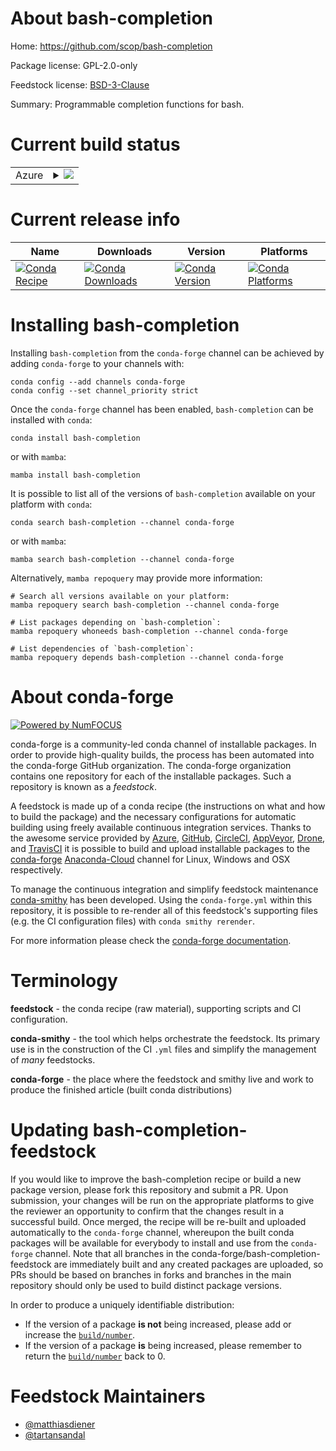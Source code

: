 About bash-completion
=====================

Home: https://github.com/scop/bash-completion

Package license: GPL-2.0-only

Feedstock license: [BSD-3-Clause](https://github.com/conda-forge/bash-completion-feedstock/blob/main/LICENSE.txt)

Summary: Programmable completion functions for bash.

Current build status
====================


<table>
    
  <tr>
    <td>Azure</td>
    <td>
      <details>
        <summary>
          <a href="https://dev.azure.com/conda-forge/feedstock-builds/_build/latest?definitionId=8447&branchName=main">
            <img src="https://dev.azure.com/conda-forge/feedstock-builds/_apis/build/status/bash-completion-feedstock?branchName=main">
          </a>
        </summary>
        <table>
          <thead><tr><th>Variant</th><th>Status</th></tr></thead>
          <tbody><tr>
              <td>linux_64</td>
              <td>
                <a href="https://dev.azure.com/conda-forge/feedstock-builds/_build/latest?definitionId=8447&branchName=main">
                  <img src="https://dev.azure.com/conda-forge/feedstock-builds/_apis/build/status/bash-completion-feedstock?branchName=main&jobName=linux&configuration=linux_64_" alt="variant">
                </a>
              </td>
            </tr><tr>
              <td>linux_aarch64</td>
              <td>
                <a href="https://dev.azure.com/conda-forge/feedstock-builds/_build/latest?definitionId=8447&branchName=main">
                  <img src="https://dev.azure.com/conda-forge/feedstock-builds/_apis/build/status/bash-completion-feedstock?branchName=main&jobName=linux&configuration=linux_aarch64_" alt="variant">
                </a>
              </td>
            </tr><tr>
              <td>linux_ppc64le</td>
              <td>
                <a href="https://dev.azure.com/conda-forge/feedstock-builds/_build/latest?definitionId=8447&branchName=main">
                  <img src="https://dev.azure.com/conda-forge/feedstock-builds/_apis/build/status/bash-completion-feedstock?branchName=main&jobName=linux&configuration=linux_ppc64le_" alt="variant">
                </a>
              </td>
            </tr><tr>
              <td>osx_64</td>
              <td>
                <a href="https://dev.azure.com/conda-forge/feedstock-builds/_build/latest?definitionId=8447&branchName=main">
                  <img src="https://dev.azure.com/conda-forge/feedstock-builds/_apis/build/status/bash-completion-feedstock?branchName=main&jobName=osx&configuration=osx_64_" alt="variant">
                </a>
              </td>
            </tr><tr>
              <td>osx_arm64</td>
              <td>
                <a href="https://dev.azure.com/conda-forge/feedstock-builds/_build/latest?definitionId=8447&branchName=main">
                  <img src="https://dev.azure.com/conda-forge/feedstock-builds/_apis/build/status/bash-completion-feedstock?branchName=main&jobName=osx&configuration=osx_arm64_" alt="variant">
                </a>
              </td>
            </tr>
          </tbody>
        </table>
      </details>
    </td>
  </tr>
</table>

Current release info
====================

| Name | Downloads | Version | Platforms |
| --- | --- | --- | --- |
| [![Conda Recipe](https://img.shields.io/badge/recipe-bash--completion-green.svg)](https://anaconda.org/conda-forge/bash-completion) | [![Conda Downloads](https://img.shields.io/conda/dn/conda-forge/bash-completion.svg)](https://anaconda.org/conda-forge/bash-completion) | [![Conda Version](https://img.shields.io/conda/vn/conda-forge/bash-completion.svg)](https://anaconda.org/conda-forge/bash-completion) | [![Conda Platforms](https://img.shields.io/conda/pn/conda-forge/bash-completion.svg)](https://anaconda.org/conda-forge/bash-completion) |

Installing bash-completion
==========================

Installing `bash-completion` from the `conda-forge` channel can be achieved by adding `conda-forge` to your channels with:

```
conda config --add channels conda-forge
conda config --set channel_priority strict
```

Once the `conda-forge` channel has been enabled, `bash-completion` can be installed with `conda`:

```
conda install bash-completion
```

or with `mamba`:

```
mamba install bash-completion
```

It is possible to list all of the versions of `bash-completion` available on your platform with `conda`:

```
conda search bash-completion --channel conda-forge
```

or with `mamba`:

```
mamba search bash-completion --channel conda-forge
```

Alternatively, `mamba repoquery` may provide more information:

```
# Search all versions available on your platform:
mamba repoquery search bash-completion --channel conda-forge

# List packages depending on `bash-completion`:
mamba repoquery whoneeds bash-completion --channel conda-forge

# List dependencies of `bash-completion`:
mamba repoquery depends bash-completion --channel conda-forge
```


About conda-forge
=================

[![Powered by
NumFOCUS](https://img.shields.io/badge/powered%20by-NumFOCUS-orange.svg?style=flat&colorA=E1523D&colorB=007D8A)](https://numfocus.org)

conda-forge is a community-led conda channel of installable packages.
In order to provide high-quality builds, the process has been automated into the
conda-forge GitHub organization. The conda-forge organization contains one repository
for each of the installable packages. Such a repository is known as a *feedstock*.

A feedstock is made up of a conda recipe (the instructions on what and how to build
the package) and the necessary configurations for automatic building using freely
available continuous integration services. Thanks to the awesome service provided by
[Azure](https://azure.microsoft.com/en-us/services/devops/), [GitHub](https://github.com/),
[CircleCI](https://circleci.com/), [AppVeyor](https://www.appveyor.com/),
[Drone](https://cloud.drone.io/welcome), and [TravisCI](https://travis-ci.com/)
it is possible to build and upload installable packages to the
[conda-forge](https://anaconda.org/conda-forge) [Anaconda-Cloud](https://anaconda.org/)
channel for Linux, Windows and OSX respectively.

To manage the continuous integration and simplify feedstock maintenance
[conda-smithy](https://github.com/conda-forge/conda-smithy) has been developed.
Using the ``conda-forge.yml`` within this repository, it is possible to re-render all of
this feedstock's supporting files (e.g. the CI configuration files) with ``conda smithy rerender``.

For more information please check the [conda-forge documentation](https://conda-forge.org/docs/).

Terminology
===========

**feedstock** - the conda recipe (raw material), supporting scripts and CI configuration.

**conda-smithy** - the tool which helps orchestrate the feedstock.
                   Its primary use is in the construction of the CI ``.yml`` files
                   and simplify the management of *many* feedstocks.

**conda-forge** - the place where the feedstock and smithy live and work to
                  produce the finished article (built conda distributions)


Updating bash-completion-feedstock
==================================

If you would like to improve the bash-completion recipe or build a new
package version, please fork this repository and submit a PR. Upon submission,
your changes will be run on the appropriate platforms to give the reviewer an
opportunity to confirm that the changes result in a successful build. Once
merged, the recipe will be re-built and uploaded automatically to the
`conda-forge` channel, whereupon the built conda packages will be available for
everybody to install and use from the `conda-forge` channel.
Note that all branches in the conda-forge/bash-completion-feedstock are
immediately built and any created packages are uploaded, so PRs should be based
on branches in forks and branches in the main repository should only be used to
build distinct package versions.

In order to produce a uniquely identifiable distribution:
 * If the version of a package **is not** being increased, please add or increase
   the [``build/number``](https://docs.conda.io/projects/conda-build/en/latest/resources/define-metadata.html#build-number-and-string).
 * If the version of a package **is** being increased, please remember to return
   the [``build/number``](https://docs.conda.io/projects/conda-build/en/latest/resources/define-metadata.html#build-number-and-string)
   back to 0.

Feedstock Maintainers
=====================

* [@matthiasdiener](https://github.com/matthiasdiener/)
* [@tartansandal](https://github.com/tartansandal/)


